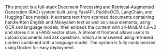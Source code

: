 This project is a full-stack Document Processing and Retrieval-Augmented Generation (RAG) system built using FastAPI, PaddleOCR, LangChain, and Hugging Face models.
It extracts text from scanned documents containing handwritten English and Malayalam text as well as visual elements, using OCR and language models, 
then embeds the content with all-MiniLM-L6-v2 and stores it in a FAISS vector store. A Streamlit frontend allows users to upload documents and ask questions,
which are answered using retrieved context combined with a language model. 
The system is fully containerized using Docker for easy deployment.
